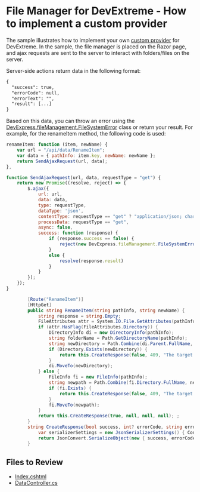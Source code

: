 # File Manager for DevExtreme - How to implement a custom provider

The sample illustrates how to implement your own [custom provider](https://js.devexpress.com/Documentation/ApiReference/UI_Components/dxFileManager/File_System_Providers/Custom/) for DevExtreme. In the sample, the file manager is placed on the Razor page, and ajax requests are sent to the server to interact with folders/files on the server.

Server-side actions return data in the following format:

```xml
{
  "success": true,
  "errorCode": null,
  "errorText": "",
  "result": [...]
}
```

Based on this data, you can throw an error using the [DevExpress.fileManagement.FileSystemError](https://js.devexpress.com/Documentation/ApiReference/Common/Object_Structures/FileSystemError/) class or return your result. For example, for the renameItem method, the following code is used:

```js
renameItem: function (item, newName) {
    var url = "/api/data/RenameItem";
    var data = { pathInfo: item.key, newName: newName };
    return SendAjaxRequest(url, data);
},

function SendAjaxRequest(url, data, requestType = "get") {
    return new Promise((resolve, reject) => {
        $.ajax({
            url: url,
            data: data,
            type: requestType,
            dataType: 'json',
            contentType: requestType == "get" ? "application/json; charset=utf-8" : false,
            processData: requestType == "get",
            async: false,
            success: function (response) {
                if (response.success == false) {
                    reject(new DevExpress.fileManagement.FileSystemError(response.errorCode, null, response.errorText));
                }
                else {
                    resolve(response.result)
                }
            }
        });
    });
}
```

```cs
        [Route("RenameItem")]
        [HttpGet]
        public string RenameItem(string pathInfo, string newName) {
            string response = string.Empty;
            FileAttributes attr = System.IO.File.GetAttributes(pathInfo);
            if (attr.HasFlag(FileAttributes.Directory)) {
                DirectoryInfo di = new DirectoryInfo(pathInfo);
                string folderName = Path.GetDirectoryName(pathInfo);
                string newDirectory = Path.Combine(di.Parent.FullName, newName);
                if (Directory.Exists(newDirectory)) {
                    return this.CreateResponse(false, 409, "The target directory already exists", null);
                }
                di.MoveTo(newDirectory);
            } else {
                FileInfo fi = new FileInfo(pathInfo);
                string newpath = Path.Combine(fi.Directory.FullName, newName);                
                if (fi.Exists) {
                    return this.CreateResponse(false, 409, "The target file already exists", null);
                }
                fi.MoveTo(newpath);
            }
            return this.CreateResponse(true, null, null, null); ;
        }
        string CreateResponse(bool success, int? errorCode, string errorText, FileDataItem[] result) {
            var serializerSettings = new JsonSerializerSettings() { ContractResolver = new CamelCasePropertyNamesContractResolver() };            
            return JsonConvert.SerializeObject(new { success, errorCode, errorText, result }, serializerSettings);
        }
```


## Files to Review

- [Index.cshtml](./CS/Pages/Index.cshtml)
- [DataController.cs](./CS/Controllers/DataController.cs)
